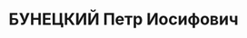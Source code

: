 ---
title: БУНЕЦКИЙ Петр Иосифович
description: "Род. в 1913, Полтавская обл., Новосанжар. р-н, с. Новоселовка. Проживал:\
  \ г. Полтава. Агент снабжения Полтав.трикотаж.комбината \n  Арестован Полтав.обл.\
  \ УНКВД 27.08.1937. Обв. по ст. 54-8, 11 УК УССР. Приговор: ВК ВС СССР, 04.01.1938\
  \ – ВМН с конфискацией имущества. Расстрелян 05.01.1938. \n  Реабилитирован Прокуратурой\
  \ Полтавской обл. 24.07.1991"
---